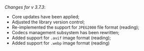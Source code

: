 _Changes for v 3.7.3_:
- Core updates have been applied;
- Adjusted the library version control;
- Re-implemented the support for `JPEG2000` file format (reading);
- Codecs management subsystem has been rewritten;
- Added support for `.avif` image format (reading);
- Added support for `.webp` image format (reading)
